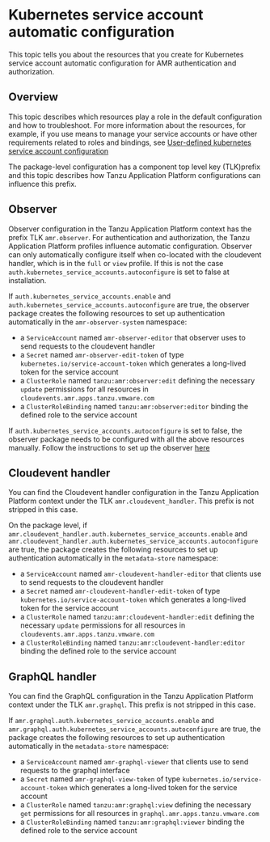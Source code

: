 # Kubernetes service account automatic configuration

This topic tells you about the resources that you create for Kubernetes service account automatic configuration for AMR
authentication and authorization. 

## <a id="overview"></a>Overview

This topic describes which resources play a role in the default configuration
and how to troubleshoot. For more information about the resources, for example,
if you use means to manage your service accounts or have other requirements
related to roles and bindings, see [User-defined kubernetes service account
configuration](auth-k8s-sa-user-defined.hbs.md)

The package-level configuration has a component top level key (TLK)prefix and
this topic describes how Tanzu Application Platform configurations can influence
this prefix.

## <a id="observer"></a>Observer

Observer configuration in the Tanzu Application Platform context has the prefix
TLK `amr.observer`. For authentication and authorization, the Tanzu Application
Platform profiles influence automatic configuration. Observer can only automatically
configure itself when co-located with the cloudevent handler, which is in the
`full` or `view` profile. If this is not the case
`auth.kubernetes_service_accounts.autoconfigure` is set to false at
installation.

If `auth.kubernetes_service_accounts.enable` and `auth.kubernetes_service_accounts.autoconfigure` are true, the observer package creates the following resources to set up authentication automatically in the `amr-observer-system` namespace:

- a `ServiceAccount` named `amr-observer-editor` that observer uses to send requests to the cloudevent handler
- a `Secret` named `amr-observer-edit-token` of type `kubernetes.io/service-account-token` which generates a long-lived token for the service account
- a `ClusterRole` named `tanzu:amr:observer:edit` defining the necessary `update` permissions for all resources in `cloudevents.amr.apps.tanzu.vmware.com`
- a `ClusterRoleBinding` named `tanzu:amr:observer:editor` binding the defined role to the service account

If `auth.kubernetes_service_accounts.autoconfigure` is set to false, the observer package needs to be configured with all the above resources manually.
Follow the instructions to set up the observer [here](./auth-k8s-sa-user-defined.hbs.md#clients-to-cloudevent-handler)
## <a id="cloudevent-handler"></a>Cloudevent handler

You can find the Cloudevent handler configuration in the Tanzu Application Platform context under the TLK `amr.cloudevent_handler`. This prefix is not stripped in this case.

On the package level, if `amr.cloudevent_handler.auth.kubernetes_service_accounts.enable` and `amr.cloudevent_handler.auth.kubernetes_service_accounts.autoconfigure` are true, the package  creates the following resources to set up authentication automatically in the `metadata-store` namespace:

- a `ServiceAccount` named `amr-cloudevent-handler-editor` that clients use to send requests to the cloudevent handler
- a `Secret` named `amr-cloudevent-handler-edit-token` of type `kubernetes.io/service-account-token` which generates a long-lived token for the service account
- a `ClusterRole` named `tanzu:amr:cloudevent-handler:edit` defining the necessary `update` permissions for all resources in `cloudevents.amr.apps.tanzu.vmware.com`
- a `ClusterRoleBinding` named `tanzu:amr:cloudevent-handler:editor` binding the defined role to the service account

## <a id="graphql-handler"></a>GraphQL handler

You can find the GraphQL configuration in the Tanzu Application Platform context under the TLK `amr.graphql`. This prefix is not stripped in this case.

If `amr.graphql.auth.kubernetes_service_accounts.enable` and `amr.graphql.auth.kubernetes_service_accounts.autoconfigure` are true, the package creates the following resources to set up authentication automatically in the `metadata-store` namespace:

- a `ServiceAccount` named `amr-graphql-viewer` that clients  use to send requests to the graphql interface
- a `Secret` named `amr-graphql-view-token` of type `kubernetes.io/service-account-token` which generates a long-lived token for the service account
- a `ClusterRole` named `tanzu:amr:graphql:view` defining the necessary `get` permissions for all resources in `graphql.amr.apps.tanzu.vmware.com`
- a `ClusterRoleBinding` named `tanzu:amr:graphql:viewer` binding the defined role to the service account
